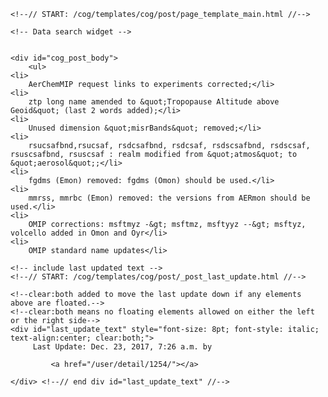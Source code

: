          

    <!--// START: /cog/templates/cog/post/page_template_main.html //-->
<!--// loading page body from page_template_main.html //-->




  	<!-- Data search widget -->
  	

    <div id="cog_post_body">
        <ul>
	<li>
		AerChemMIP request links to experiments corrected;</li>
	<li>
		ztp long name amended to &quot;Tropopause Altitude above Geoid&quot; (last 2 words added);</li>
	<li>
		Unused dimension &quot;misrBands&quot; removed;</li>
	<li>
		rsucsafbnd,rsucsaf, rsdcsafbnd, rsdcsaf, rsdscsafbnd, rsdscsaf, rsuscsafbnd, rsuscsaf : realm modified from &quot;atmos&quot; to &quot;aerosol&quot;;</li>
	<li>
		fgdms (Emon) removed: fgdms (Omon) should be used.</li>
	<li>
		mmrss, mmrbc (Emon) removed: the versions from AERmon should be used.</li>
	<li>
		OMIP corrections: msftmyz -&gt; msftmz, msftyyz --&gt; msftyz, volcello added in Omon and Oyr</li>
	<li>
		OMIP standard name updates</li>
</ul>
    </div> <!--// end div id=cog_post_body //-->

    <!-- include last updated text -->
    <!--// START: /cog/templates/cog/post/_post_last_update.html //-->

    <!--clear:both added to move the last update down if any elements above are floated.-->
    <!--clear:both means no floating elements allowed on either the left or the right side-->
	<div id="last_update_text" style="font-size: 8pt; font-style: italic; text-align:center; clear:both;">
	     Last Update: Dec. 23, 2017, 7:26 a.m. by
         
             <a href="/user/detail/1254/"></a>
         
	</div> <!--// end div id="last_update_text" //-->
